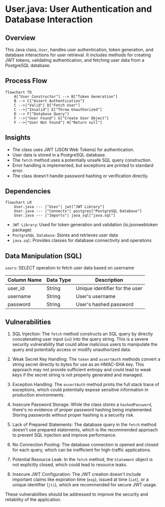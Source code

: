 # User.java: User Authentication and Database Interaction

## Overview

This Java class, `User`, handles user authentication, token generation, and database interactions for user retrieval. It includes methods for creating JWT tokens, validating authentication, and fetching user data from a PostgreSQL database.

## Process Flow

```mermaid
flowchart TD
    A["User Constructor"] --> B["Token Generation"]
    B --> C{"Assert Authentication"}
    C -->|"Valid"| D["Fetch User"]
    C -->|"Invalid"| E["Throw Unauthorized"]
    D --> F["Database Query"]
    F -->|"User Found"| G["Create User Object"]
    F -->|"User Not Found"| H["Return null"]
```

## Insights

- The class uses JWT (JSON Web Tokens) for authentication.
- User data is stored in a PostgreSQL database.
- The `fetch` method uses a potentially unsafe SQL query construction.
- Error handling is implemented, but exceptions are printed to standard error.
- The class doesn't handle password hashing or verification directly.

## Dependencies

```mermaid
flowchart LR
    User.java --- |"Uses"| jwt["JWT Library"]
    User.java --- |"Connects"| postgres["PostgreSQL Database"]
    User.java --- |"Imports"| java_sql["java.sql"]
```

- `JWT Library`: Used for token generation and validation (io.jsonwebtoken package)
- `PostgreSQL Database`: Stores and retrieves user data
- `java.sql`: Provides classes for database connectivity and operations

## Data Manipulation (SQL)

`users`: SELECT operation to fetch user data based on username

| Column Name | Data Type | Description |
|-------------|-----------|-------------|
| user_id     | String    | Unique identifier for the user |
| username    | String    | User's username |
| password    | String    | User's hashed password |

## Vulnerabilities

1. SQL Injection: The `fetch` method constructs an SQL query by directly concatenating user input (`un`) into the query string. This is a severe security vulnerability that could allow malicious users to manipulate the query and potentially access or modify unauthorized data.

2. Weak Secret Key Handling: The `token` and `assertAuth` methods convert a string secret directly to bytes for use as an HMAC-SHA key. This approach may not provide sufficient entropy and could lead to weak keys if the secret string is not properly generated and managed.

3. Exception Handling: The `assertAuth` method prints the full stack trace of exceptions, which could potentially expose sensitive information in production environments.

4. Insecure Password Storage: While the class stores a `hashedPassword`, there's no evidence of proper password hashing being implemented. Storing passwords without proper hashing is a security risk.

5. Lack of Prepared Statements: The database query in the `fetch` method doesn't use prepared statements, which is the recommended approach to prevent SQL injection and improve performance.

6. No Connection Pooling: The database connection is opened and closed for each query, which can be inefficient for high-traffic applications.

7. Potential Resource Leak: In the `fetch` method, the `Statement` object is not explicitly closed, which could lead to resource leaks.

8. Insecure JWT Configuration: The JWT creation doesn't include important claims like expiration time (`exp`), issued at time (`iat`), or a unique identifier (`jti`), which are recommended for secure JWT usage.

These vulnerabilities should be addressed to improve the security and reliability of the application.
